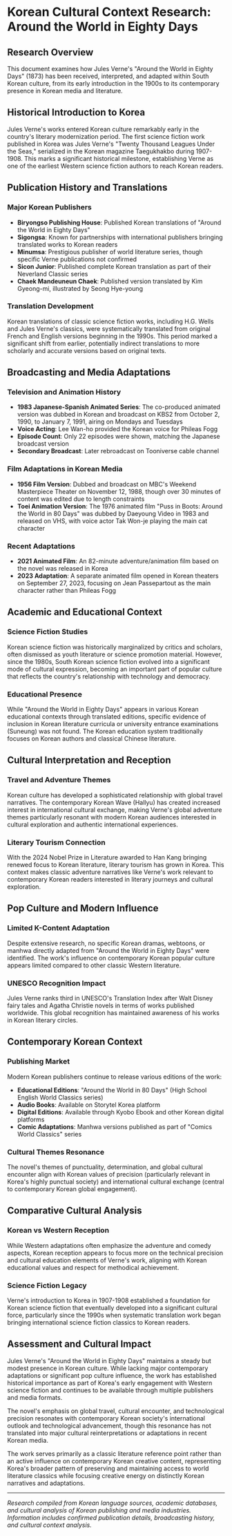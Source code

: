 # Korean Cultural Context Research: Around the World in Eighty Days

## Research Overview

This document examines how Jules Verne's "Around the World in Eighty Days" (1873) has been received, interpreted, and adapted within South Korean culture, from its early introduction in the 1900s to its contemporary presence in Korean media and literature.

## Historical Introduction to Korea

Jules Verne's works entered Korean culture remarkably early in the country's literary modernization period. The first science fiction work published in Korea was Jules Verne's "Twenty Thousand Leagues Under the Seas," serialized in the Korean magazine Taegukhakbo during 1907-1908. This marks a significant historical milestone, establishing Verne as one of the earliest Western science fiction authors to reach Korean readers.

## Publication History and Translations

### Major Korean Publishers
- **Biryongso Publishing House**: Published Korean translations of "Around the World in Eighty Days"
- **Sigongsa**: Known for partnerships with international publishers bringing translated works to Korean readers
- **Minumsa**: Prestigious publisher of world literature series, though specific Verne publications not confirmed
- **Sicon Junior**: Published complete Korean translation as part of their Neverland Classic series
- **Chaek Mandeuneun Chaek**: Published version translated by Kim Gyeong-mi, illustrated by Seong Hye-young

### Translation Development
Korean translations of classic science fiction works, including H.G. Wells and Jules Verne's classics, were systematically translated from original French and English versions beginning in the 1990s. This period marked a significant shift from earlier, potentially indirect translations to more scholarly and accurate versions based on original texts.

## Broadcasting and Media Adaptations

### Television and Animation History
- **1983 Japanese-Spanish Animated Series**: The co-produced animated version was dubbed in Korean and broadcast on KBS2 from October 2, 1990, to January 7, 1991, airing on Mondays and Tuesdays
- **Voice Acting**: Lee Wan-ho provided the Korean voice for Phileas Fogg
- **Episode Count**: Only 22 episodes were shown, matching the Japanese broadcast version
- **Secondary Broadcast**: Later rebroadcast on Tooniverse cable channel

### Film Adaptations in Korean Media
- **1956 Film Version**: Dubbed and broadcast on MBC's Weekend Masterpiece Theater on November 12, 1988, though over 30 minutes of content was edited due to length constraints
- **Toei Animation Version**: The 1976 animated film "Puss in Boots: Around the World in 80 Days" was dubbed by Daeyoung Video in 1983 and released on VHS, with voice actor Tak Won-je playing the main cat character

### Recent Adaptations
- **2021 Animated Film**: An 82-minute adventure/animation film based on the novel was released in Korea
- **2023 Adaptation**: A separate animated film opened in Korean theaters on September 27, 2023, focusing on Jean Passepartout as the main character rather than Phileas Fogg

## Academic and Educational Context

### Science Fiction Studies
Korean science fiction was historically marginalized by critics and scholars, often dismissed as youth literature or science promotion material. However, since the 1980s, South Korean science fiction evolved into a significant mode of cultural expression, becoming an important part of popular culture that reflects the country's relationship with technology and democracy.

### Educational Presence
While "Around the World in Eighty Days" appears in various Korean educational contexts through translated editions, specific evidence of inclusion in Korean literature curricula or university entrance examinations (Suneung) was not found. The Korean education system traditionally focuses on Korean authors and classical Chinese literature.

## Cultural Interpretation and Reception

### Travel and Adventure Themes
Korean culture has developed a sophisticated relationship with global travel narratives. The contemporary Korean Wave (Hallyu) has created increased interest in international cultural exchange, making Verne's global adventure themes particularly resonant with modern Korean audiences interested in cultural exploration and authentic international experiences.

### Literary Tourism Connection
With the 2024 Nobel Prize in Literature awarded to Han Kang bringing renewed focus to Korean literature, literary tourism has grown in Korea. This context makes classic adventure narratives like Verne's work relevant to contemporary Korean readers interested in literary journeys and cultural exploration.

## Pop Culture and Modern Influence

### Limited K-Content Adaptation
Despite extensive research, no specific Korean dramas, webtoons, or manhwa directly adapted from "Around the World in Eighty Days" were identified. The work's influence on contemporary Korean popular culture appears limited compared to other classic Western literature.

### UNESCO Recognition Impact
Jules Verne ranks third in UNESCO's Translation Index after Walt Disney fairy tales and Agatha Christie novels in terms of works published worldwide. This global recognition has maintained awareness of his works in Korean literary circles.

## Contemporary Korean Context

### Publishing Market
Modern Korean publishers continue to release various editions of the work:
- **Educational Editions**: "Around the World in 80 Days" (High School English World Classics series)
- **Audio Books**: Available on Storytel Korea platform
- **Digital Editions**: Available through Kyobo Ebook and other Korean digital platforms
- **Comic Adaptations**: Manhwa versions published as part of "Comics World Classics" series

### Cultural Themes Resonance
The novel's themes of punctuality, determination, and global cultural encounter align with Korean values of precision (particularly relevant in Korea's highly punctual society) and international cultural exchange (central to contemporary Korean global engagement).

## Comparative Cultural Analysis

### Korean vs Western Reception
While Western adaptations often emphasize the adventure and comedy aspects, Korean reception appears to focus more on the technical precision and cultural education elements of Verne's work, aligning with Korean educational values and respect for methodical achievement.

### Science Fiction Legacy
Verne's introduction to Korea in 1907-1908 established a foundation for Korean science fiction that eventually developed into a significant cultural force, particularly since the 1990s when systematic translation work began bringing international science fiction classics to Korean readers.

## Assessment and Cultural Impact

Jules Verne's "Around the World in Eighty Days" maintains a steady but modest presence in Korean culture. While lacking major contemporary adaptations or significant pop culture influence, the work has established historical importance as part of Korea's early engagement with Western science fiction and continues to be available through multiple publishers and media formats.

The novel's emphasis on global travel, cultural encounter, and technological precision resonates with contemporary Korean society's international outlook and technological advancement, though this resonance has not translated into major cultural reinterpretations or adaptations in recent Korean media.

The work serves primarily as a classic literature reference point rather than an active influence on contemporary Korean creative content, representing Korea's broader pattern of preserving and maintaining access to world literature classics while focusing creative energy on distinctly Korean narratives and adaptations.

---

*Research compiled from Korean language sources, academic databases, and cultural analysis of Korean publishing and media industries. Information includes confirmed publication details, broadcasting history, and cultural context analysis.*